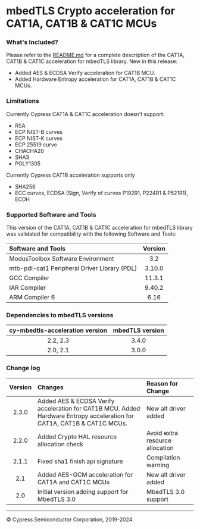 # mbedTLS Crypto acceleration for CAT1A, CAT1B & CAT1C MCUs

### What's Included?
Please refer to the [README.md](./README.md) for a complete description of the CAT1A, CAT1B & CAT1C acceleration for mbedTLS library.
New in this release:

* Added AES & ECDSA Verify acceleration for CAT1B MCU.
* Added Hardware Entropy acceleration for CAT1A, CAT1B & CAT1C MCUs.

### Limitations
Currently Cypress CAT1A & CAT1C acceleration doesn't support:

- RSA
- ECP NIST-B curves
- ECP NIST-K curves
- ECP 25519 curve
- CHACHA20
- SHA3
- POLY1305

Currently Cypress CAT1B acceleration supports only

- SHA256
- ECC curves, ECDSA (Sign, Verify of curves P192R1, P224R1 & P521R1), ECDH


### Supported Software and Tools
This version of the CAT1A, CAT1B & CAT1C acceleration for mbedTLS library was validated for compatibility with the following Software and Tools:

| Software and Tools                                      | Version   |
| :---                                                    | :-------: |
| ModusToolbox Software Environment                       | 3.2       |
| mtb-pdl-cat1  Peripheral Driver Library (PDL)           | 3.10.0    |
| GCC Compiler                                            | 11.3.1    |
| IAR Compiler                                            | 9.40.2    |
| ARM Compiler 6                                          | 6.16      |

### Dependencies to mbedTLS versions
| cy-mbedtls-acceleration version                             | mbedTLS version |
| :---:                                                       | :----:  |
| 2.2, 2.3											              | 3.4.0   |
| 2.0, 2.1 												      | 3.0.0   |


### Change log

| Version |	Changes                                             | Reason for Change |
| :----:  |	:---                                                | :----             |
| 2.3.0   |	Added AES & ECDSA Verify acceleration for CAT1B MCU. Added Hardware Entropy acceleration for CAT1A, CAT1B & CAT1C MCUs.|	 New alt driver added  |
| 2.2.0   |	Added Crypto HAL resource allocation check|	 Avoid extra resource allocation |
| 2.1.1   |	Fixed sha1 finish api signature|	 Compilation warning  |
| 2.1   |	Added AES-GCM acceleration for CAT1A and CAT1C MCUs | New alt driver added |
| 2.0   |	Initial version adding support for MbedTLS 3.0      | MbedTLS 3.0 support |


---
© Cypress Semiconductor Corporation, 2019-2024.
